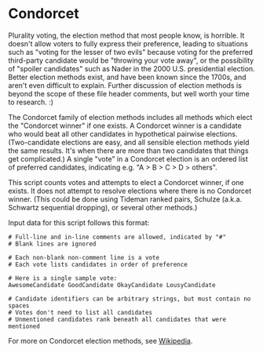 Condorcet
=========

Plurality voting, the election method that most people know, is horrible.
It doesn't allow voters to fully express their preference, leading to
situations such as "voting for the lesser of two evils" because voting for
the preferred third-party candidate would be "throwing your vote away", or
the possibility of "spoiler candidates" such as Nader in the 2000 U.S.
presidential election.  Better election methods exist, and have been known
since the 1700s, and aren't even difficult to explain.  Further discussion
of election methods is beyond the scope of these file header comments, but
well worth your time to research. :)

The Condorcet family of election methods includes all methods which elect
the "Condorcet winner" if one exists.  A Condorcet winner is a candidate
who would beat all other candidates in hypothetical pairwise elections.
(Two-candidate elections are easy, and all sensible election methods yield
the same results.  It's when there are more than two candidates that things
get complicated.)  A single "vote" in a Condorcet election is an ordered
list of preferred candidates, indicating e.g. "A > B > C > D > others".

This script counts votes and attempts to elect a Condorcet winner, if
one exists.  It does not attempt to resolve elections where there is no
Condorcet winner.  (This could be done using Tideman ranked pairs, Schulze
(a.k.a. Schwartz sequential dropping), or several other methods.)

Input data for this script follows this format:

    # Full-line and in-line comments are allowed, indicated by "#"
    # Blank lines are ignored
    
    # Each non-blank non-comment line is a vote
    # Each vote lists candidates in order of preference
    
    # Here is a single sample vote:
    AwesomeCandidate GoodCandidate OkayCandidate LousyCandidate
    
    # Candidate identifiers can be arbitrary strings, but must contain no spaces
    # Votes don't need to list all candidates
    # Unmentioned candidates rank beneath all candidates that were mentioned

For more on Condorcet election methods, see [Wikipedia](http://en.wikipedia.org/wiki/Condorcet_method).
